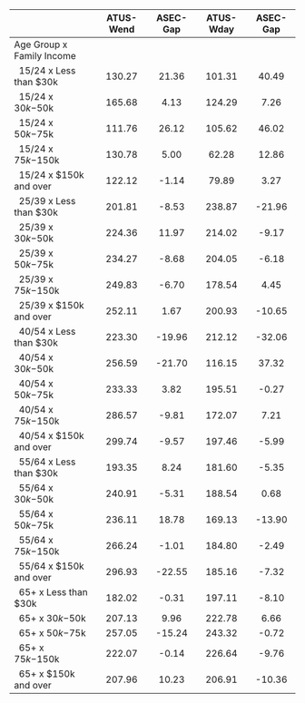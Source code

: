 
|                      |    ATUS-Wend |     ASEC-Gap |    ATUS-Wday |     ASEC-Gap |
| -------------------- | :----------: | :----------: | :----------: | :----------: |
| Age Group x Family Income |              |              |              |              |
| &nbsp;&nbsp;15/24 x Less than $30k |       130.27 |        21.36 |       101.31 |        40.49 |
| &nbsp;&nbsp;15/24 x $30k-$50k |       165.68 |         4.13 |       124.29 |         7.26 |
| &nbsp;&nbsp;15/24 x $50k-$75k |       111.76 |        26.12 |       105.62 |        46.02 |
| &nbsp;&nbsp;15/24 x $75k-$150k |       130.78 |         5.00 |        62.28 |        12.86 |
| &nbsp;&nbsp;15/24 x $150k and over |       122.12 |        -1.14 |        79.89 |         3.27 |
| &nbsp;&nbsp;25/39 x Less than $30k |       201.81 |        -8.53 |       238.87 |       -21.96 |
| &nbsp;&nbsp;25/39 x $30k-$50k |       224.36 |        11.97 |       214.02 |        -9.17 |
| &nbsp;&nbsp;25/39 x $50k-$75k |       234.27 |        -8.68 |       204.05 |        -6.18 |
| &nbsp;&nbsp;25/39 x $75k-$150k |       249.83 |        -6.70 |       178.54 |         4.45 |
| &nbsp;&nbsp;25/39 x $150k and over |       252.11 |         1.67 |       200.93 |       -10.65 |
| &nbsp;&nbsp;40/54 x Less than $30k |       223.30 |       -19.96 |       212.12 |       -32.06 |
| &nbsp;&nbsp;40/54 x $30k-$50k |       256.59 |       -21.70 |       116.15 |        37.32 |
| &nbsp;&nbsp;40/54 x $50k-$75k |       233.33 |         3.82 |       195.51 |        -0.27 |
| &nbsp;&nbsp;40/54 x $75k-$150k |       286.57 |        -9.81 |       172.07 |         7.21 |
| &nbsp;&nbsp;40/54 x $150k and over |       299.74 |        -9.57 |       197.46 |        -5.99 |
| &nbsp;&nbsp;55/64 x Less than $30k |       193.35 |         8.24 |       181.60 |        -5.35 |
| &nbsp;&nbsp;55/64 x $30k-$50k |       240.91 |        -5.31 |       188.54 |         0.68 |
| &nbsp;&nbsp;55/64 x $50k-$75k |       236.11 |        18.78 |       169.13 |       -13.90 |
| &nbsp;&nbsp;55/64 x $75k-$150k |       266.24 |        -1.01 |       184.80 |        -2.49 |
| &nbsp;&nbsp;55/64 x $150k and over |       296.93 |       -22.55 |       185.16 |        -7.32 |
| &nbsp;&nbsp;65+ x Less than $30k |       182.02 |        -0.31 |       197.11 |        -8.10 |
| &nbsp;&nbsp;65+ x $30k-$50k |       207.13 |         9.96 |       222.78 |         6.66 |
| &nbsp;&nbsp;65+ x $50k-$75k |       257.05 |       -15.24 |       243.32 |        -0.72 |
| &nbsp;&nbsp;65+ x $75k-$150k |       222.07 |        -0.14 |       226.64 |        -9.76 |
| &nbsp;&nbsp;65+ x $150k and over |       207.96 |        10.23 |       206.91 |       -10.36 |

